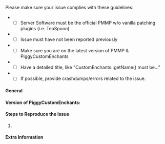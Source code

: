 <!-- DO NOT REMOVE THIS:
failing to complete the required fields will result in the issue being closed due to insufficient information.
-->
Please make sure your issue complies with these guidelines:
- * [ ] Server Software must be the official PMMP w/o vanilla patching plugins (i.e. TeaSpoon)
- * [ ] Issue must have not been reported previously
- * [ ] Make sure you are on the latest version of PMMP & PiggyCustomEnchants
- * [ ] Have a detailed title, like "CustomEnchants::getName() must be..."
- * [ ] If possible, provide crashdumps/errors related to the issue.

#### **General**
<!-- Briefly describe what is wrong. -->

#### **Version of PiggyCustomEnchants:**
<!-- Do /version PiggyCustomEnchants to check, do not input "latest". -->

#### **Steps to Reproduce the Issue**
<!-- How do you reproduce the issue? -->
1.

#### **Extra Information**
<!-- Anything else we should know? -->
